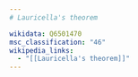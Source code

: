 ```yaml
---
# Lauricella's theorem

wikidata: Q6501470
msc_classification: "46"
wikipedia_links:
  - "[[Lauricella's theorem]]"
---
```

